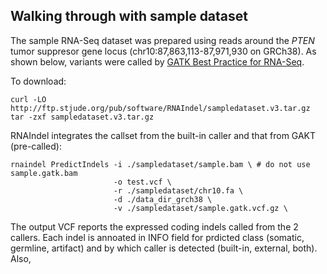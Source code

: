 ## Walking through with sample dataset
The sample RNA-Seq dataset was prepared using reads around the *PTEN* tumor suppresor gene locus (chr10:87,863,113-87,971,930 on GRCh38). As shown below, variants were called by [GATK Best Practice for RNA-Seq](https://gatk.broadinstitute.org/hc/en-us/articles/360035531192-RNAseq-short-variant-discovery-SNPs-Indels-).<br>






To download:
```
curl -LO http://ftp.stjude.org/pub/software/RNAIndel/sampledataset.v3.tar.gz
tar -zxf sampledataset.v3.tar.gz
```

RNAIndel integrates the callset from the built-in caller and that from GAKT (pre-called):
```
rnaindel PredictIndels -i ./sampledataset/sample.bam \ # do not use sample.gatk.bam
                       -o test.vcf \
                       -r ./sampledataset/chr10.fa \
                       -d ./data_dir_grch38 \
                       -v ./sampledataset/sample.gatk.vcf.gz \
```

The output VCF reports the expressed coding indels called from the 2 callers. Each indel is annoated in INFO field for prdicted class (somatic, germline, artifact) and by which caller is detected (built-in, external, both). Also, 

